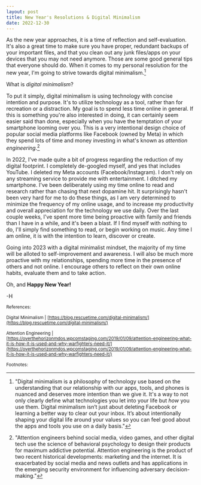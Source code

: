 ```yaml
---
layout: post
title: New Year's Resolutions & Digital Minimalism
date: 2022-12-30
---
```


As the new year approaches, it is a time of reflection and self-evaluation. It's also a great time to make sure you have proper, redundant backups of your important files, and that you clean out any junk files/apps on your devices that you may not need anymore. Those are some good general tips that everyone should do. When it comes to my personal resolution for the new year, I'm going to strive towards digital minimalism.[^1]

What is *digital minimalism*?

To put it simply, digital minimalism is using technology with concise intention and purpose. It's to utilize technology as a tool, rather than for recreation or a distraction. My goal is to spend less time online in general. If this is something you're also interested in doing, it can certainly seem easier said than done, especially when you have the temptation of your smartphone looming over you. This is a very intentional design choice of popular social media platforms like Facebook (owned by Meta) in which they spend lots of time and money investing in what's known as *attention engineering*.[^2]

In 2022, I've made quite a bit of progress regarding the reduction of my digital footprint. I completely de-googled myself, and yes that includes YouTube. I deleted my Meta accounts (Facebook/Instagram). I don't rely on any streaming service to provide me with entertainment. I ditched my smartphone. I've been deliberately using my time online to read and research rather than chasing that next dopamine hit. It surprisingly hasn't been very hard for me to do these things, as I am very determined to minimize the frequency of my online usage, and to increase my productivity and overall appreciation for the technology we use daily. Over the last couple weeks, I've spent more time being proactive with family and friends than I have in a while, and it's been a blast. If I find myself with nothing to do, I'll simply find something to read, or begin working on music. Any time I am online, it is with the intention to learn, discover or create.

Going into 2023 with a digital minimalist mindset, the majority of my time will be alloted to self-improvement and awareness. I will also be much more proactive with my relationships, spending more time in the presence of others and not online. I encourage others to reflect on their own online habits, evaluate them and to take action.

Oh, and **Happy New Year!**

-H

<sub>References:</sub>

<sub>Digital Minimalism | [https://blog.rescuetime.com/digital-minimalism/](https://blog.rescuetime.com/digital-minimalism/)</sub>
  
<sub>Attention Engineering | [https://overthehorizonmdos.wpcomstaging.com/2019/01/09/attention-engineering-what-it-is-how-it-is-used-and-why-warfighters-need-it/](https://overthehorizonmdos.wpcomstaging.com/2019/01/09/attention-engineering-what-it-is-how-it-is-used-and-why-warfighters-need-it/)</sub>

<sub>Footnotes:</sub>

[^1]: "Digital minimalism is a philosophy of technology use based on the understanding that our relationship with our apps, tools, and phones is nuanced and deserves more intention than we give it. It's a way to not only clearly define what technologies you let into your life but *how* you use them. Digital minimalism isn’t just about deleting Facebook or learning a better way to clear out your inbox. It’s about intentionally shaping your digital life around your values so you can feel good about the apps and tools you use on a daily basis."

[^2]: "Attention engineers behind social media, video games, and other digital tech use the science of behavioral psychology to design their products for maximum addictive potential. Attention engineering is the product of two recent historical developments: marketing and the internet. It is exacerbated by social media and news outlets and has applications in the emerging security environment for influencing adversary decision-making."
